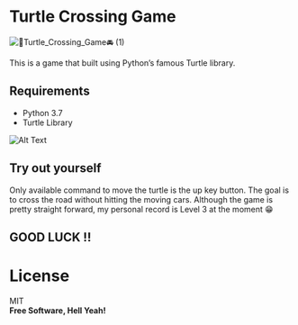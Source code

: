 <h1 class="code-line" data-line-start=0 data-line-end=1 ><a id="Turtle_Crossing_0"></a>Turtle Crossing Game</h1>

![🐢_Turtle_Crossing_Game_🚘 (1)](https://user-images.githubusercontent.com/55702254/187083172-62ce2ce2-4550-4266-86fe-d4992221f712.png)


<p class="has-line-data" data-line-start="4" data-line-end="5">This is a game that built using Python’s famous Turtle library.</p>
<h2 class="code-line" data-line-start=6 data-line-end=7 ><a id="Requirements_6"></a>Requirements</h2>
<ul>
<li class="has-line-data" data-line-start="8" data-line-end="9">Python 3.7</li>
<li class="has-line-data" data-line-start="9" data-line-end="10">Turtle Library</li>
</ul>
<p class="has-line-data" data-line-start="13" data-line-end="15"><img src="https://img.shields.io/static/v1?label=Python&amp;message=main.py&amp;color=green" alt=""><br>
<img src="https://media.giphy.com/media/SwQVHhPvV9E7qVavsC/giphy.gif" alt="Alt Text"></p>
<h2 class="code-line" data-line-start=18 data-line-end=19 ><a id="Try_out_yourself_18"></a>Try out yourself</h2>
<p class="has-line-data" data-line-start="20" data-line-end="21">Only available command to move the turtle is the up key button. The goal is to cross the road without hitting the moving cars. Although the game is pretty straight forward, my personal record is Level 3 at the moment 😁</p>
<h2 class="code-line" data-line-start=22 data-line-end=23 ><a id="GOOD_LUCK__22"></a>GOOD LUCK !!</h2>




<h1 class="code-line" data-line-start=30 data-line-end=31 ><a id="License_30"></a>License</h1>
<p class="has-line-data" data-line-start="32" data-line-end="34">MIT<br>
<strong>Free Software, Hell Yeah!</strong></p>
